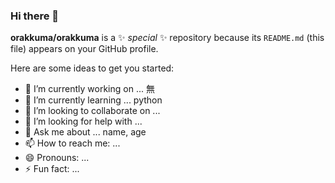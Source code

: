 ### Hi there 👋


**orakkuma/orakkuma** is a ✨ _special_ ✨ repository because its `README.md` (this file) appears on your GitHub profile.

Here are some ideas to get you started:

- 🔭 I’m currently working on ... 無
- 🌱 I’m currently learning ... python
- 👯 I’m looking to collaborate on ... 
- 🤔 I’m looking for help with ...
- 💬 Ask me about ... name, age
- 📫 How to reach me: ...
- 😄 Pronouns: ...
- ⚡ Fun fact: ...


